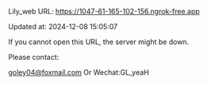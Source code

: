 Lily_web URL: https://1047-61-165-102-156.ngrok-free.app

Updated at: 2024-12-08 15:05:07

If you cannot open this URL, the server might be down.

Please contact: 

goley04@foxmail.com Or Wechat:GL_yeaH